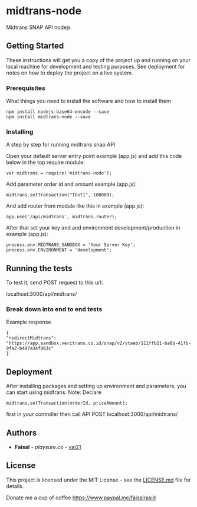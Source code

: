 # midtrans-node

Midtrans SNAP API nodejs

## Getting Started

These instructions will get you a copy of the project up and running on your local machine for development and testing purposes. See deployment for notes on how to deploy the project on a live system.

### Prerequisites

What things you need to install the software and how to install them

```
npm install nodejs-base64-encode --save
npm install midtrans-node --save
```

### Installing

A step by step for running midtrans snap API

Open your default server entry point example (app.js) and add this code below in the top require module:

```
var midtrans = require('midtrans-node');
```
Add parameter order id and amount example (app.js):

```
midtrans.setTransaction("Test1", 100000);
```

And add router from module like this in example (app.js):

```
app.use('/api/midtrans', midtrans.router);
```

After that set your key and and environment development/production in example (app.js):

```
process.env.MIDTRANS_SANDBOX = 'Your Server Key';
process.env.ENVIRONMENT = 'development';
```

## Running the tests

To test it, send POST request to this url:

localhost:3000/api/midtrans/

### Break down into end to end tests

Example response

```
{
"redirectMidtrans": "https://app.sandbox.veritrans.co.id/snap/v2/vtweb/111ffb21-ba8b-41fb-9fa2-b497a34f863c"
}
```

## Deployment

After installing packages and setting up environment and parameters, you can start using midtrans.
Note:
Declare 
```
midtrans.setTransaction(orderId, priceAmount);
```
first in your controller then call API POST localhost:3000/api/midtrans/


## Authors

* **Faisal** - *playsure.co* - [vai21](https://github.com/vai21)


## License

This project is licensed under the MIT License - see the [LICENSE.md](LICENSE.md) file for details.

Donate me a cup of coffee https://www.paypal.me/faisalrasid